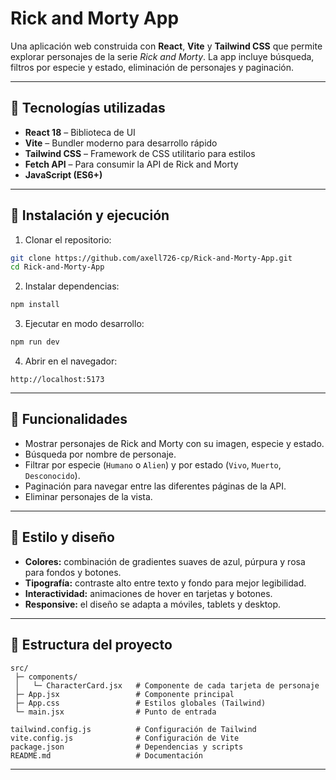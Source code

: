 # Rick and Morty App

Una aplicación web construida con **React**, **Vite** y **Tailwind CSS** que permite explorar personajes de la serie *Rick and Morty*. La app incluye búsqueda, filtros por especie y estado, eliminación de personajes y paginación.

---

## 🔧 Tecnologías utilizadas

* **React 18** – Biblioteca de UI
* **Vite** – Bundler moderno para desarrollo rápido
* **Tailwind CSS** – Framework de CSS utilitario para estilos
* **Fetch API** – Para consumir la API de Rick and Morty
* **JavaScript (ES6+)**

---

## 🚀 Instalación y ejecución

1. Clonar el repositorio:

```bash
git clone https://github.com/axell726-cp/Rick-and-Morty-App.git
cd Rick-and-Morty-App
```

2. Instalar dependencias:

```bash
npm install
```

3. Ejecutar en modo desarrollo:

```bash
npm run dev
```

4. Abrir en el navegador:

```
http://localhost:5173
```

---

## 🎯 Funcionalidades

* Mostrar personajes de Rick and Morty con su imagen, especie y estado.
* Búsqueda por nombre de personaje.
* Filtrar por especie (`Humano` o `Alien`) y por estado (`Vivo`, `Muerto`, `Desconocido`).
* Paginación para navegar entre las diferentes páginas de la API.
* Eliminar personajes de la vista.

---

## 🎨 Estilo y diseño

* **Colores:** combinación de gradientes suaves de azul, púrpura y rosa para fondos y botones.
* **Tipografía:** contraste alto entre texto y fondo para mejor legibilidad.
* **Interactividad:** animaciones de hover en tarjetas y botones.
* **Responsive:** el diseño se adapta a móviles, tablets y desktop.

---

## 📁 Estructura del proyecto

```
src/
 ├─ components/
 │   └─ CharacterCard.jsx   # Componente de cada tarjeta de personaje
 ├─ App.jsx                 # Componente principal
 ├─ App.css                 # Estilos globales (Tailwind)
 └─ main.jsx                # Punto de entrada

tailwind.config.js          # Configuración de Tailwind
vite.config.js              # Configuración de Vite
package.json                # Dependencias y scripts
README.md                   # Documentación
```

---